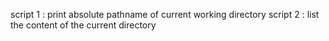 script 1 : print absolute pathname of current working directory
script 2 : list the content of the current directory

